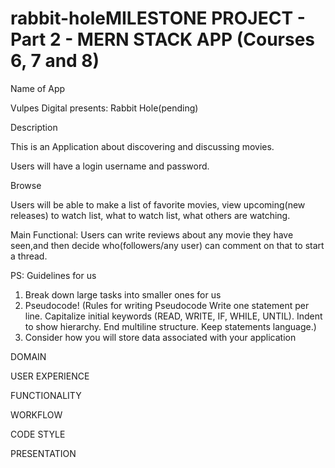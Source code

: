 # rabbit-holeMILESTONE PROJECT - Part 2 - MERN STACK APP (Courses 6, 7 and 8)

Name of App

Vulpes Digital presents: Rabbit Hole(pending) 

Description

This is an Application about discovering and discussing movies.  

Users will have a login username and password.

Browse 

Users will be able to make a list of favorite movies, view upcoming(new releases) to watch list, what to watch list, what others are watching.

Main Functional:
Users can write reviews about any movie they have seen,and then decide who(followers/any user) can comment on that to start a thread.


PS: Guidelines for us
1. Break down large tasks into smaller ones for us
2. Pseudocode! (Rules for writing Pseudocode
Write one statement per line.
Capitalize initial keywords (READ, WRITE, IF, WHILE, UNTIL).
Indent to show hierarchy.
End multiline structure.
Keep statements language.)
3. Consider how you will store data associated with your application


DOMAIN


USER EXPERIENCE


FUNCTIONALITY



WORKFLOW



CODE STYLE


PRESENTATION







